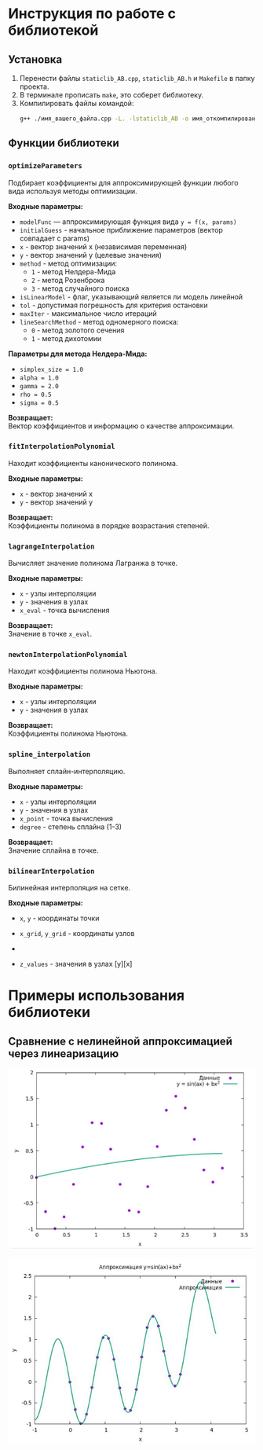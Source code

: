 # Инструкция по работе с библиотекой

## Установка
1. Перенести файлы `staticlib_AB.cpp`, `staticlib_AB.h` и `Makefile` в папку проекта.
2. В терминале прописать `make`, это соберет библиотеку.
3. Компилировать файлы командой:
   ```bash
   g++ ./имя_вашего_файла.cpp -L. -lstaticlib_AB -o имя_откомпилированного_файла
   ```

## Функции библиотеки

### `optimizeParameters`
Подбирает коэффициенты для аппроксимирующей функции любого вида используя методы оптимизации.

**Входные параметры:**
- `modelFunc` — аппроксимирующая функция вида `y = f(x, params)`
- `initialGuess` - начальное приближение параметров (вектор совпадает с params)
- `x` - вектор значений x (независимая переменная)
- `y` - вектор значений y (целевые значения)
- `method` - метод оптимизации:
  - `1` - метод Нелдера-Мида
  - `2` - метод Розенброка
  - `3` - метод случайного поиска
- `isLinearModel` - флаг, указывающий является ли модель линейной
- `tol` - допустимая погрешность для критерия остановки
- `maxIter` - максимальное число итераций
- `lineSearchMethod` - метод одномерного поиска:
  - `0` - метод золотого сечения
  - `1` - метод дихотомии

**Параметры для метода Нелдера-Мида:**
- `simplex_size = 1.0`
- `alpha = 1.0`
- `gamma = 2.0`
- `rho = 0.5`
- `sigma = 0.5`

**Возвращает:**  
Вектор коэффициентов и информацию о качестве аппроксимации.

### `fitInterpolationPolynomial`
Находит коэффициенты канонического полинома.

**Входные параметры:**
- `x` - вектор значений x
- `y` - вектор значений y

**Возвращает:**  
Коэффициенты полинома в порядке возрастания степеней.

### `lagrangeInterpolation`
Вычисляет значение полинома Лагранжа в точке.

**Входные параметры:**
- `x` - узлы интерполяции
- `y` - значения в узлах
- `x_eval` - точка вычисления

**Возвращает:**  
Значение в точке `x_eval`.

### `newtonInterpolationPolynomial`
Находит коэффициенты полинома Ньютона.

**Входные параметры:**
- `x` - узлы интерполяции
- `y` - значения в узлах

**Возвращает:**  
Коэффициенты полинома Ньютона.

### `spline_interpolation`
Выполняет сплайн-интерполяцию.

**Входные параметры:**
- `x` - узлы интерполяции
- `y` - значения в узлах
- `x_point` - точка вычисления
- `degree` - степень сплайна (1-3)

**Возвращает:**  
Значение сплайна в точке.

### `bilinearInterpolation`
Билинейная интерполяция на сетке.

**Входные параметры:**
- `x`, `y` - координаты точки
- `x_grid`, `y_grid` - координаты узлов

- 
- `z_values` - значения в узлах [y][x]
  
# Примеры использования библиотеки
## Сравнение с нелинейной аппроксимацией через линеаризацию
![res1](linear.jpg)

![res2](alg.jpg)

